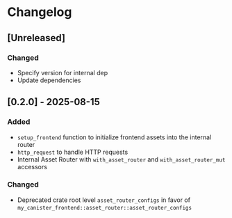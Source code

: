 # Changelog

## [Unreleased]

### Changed

- Specify version for internal dep
- Update dependencies

## [0.2.0] - 2025-08-15

### Added

- `setup_frontend` function to initialize frontend assets into the internal router
- `http_request` to handle HTTP requests
- Internal Asset Router with `with_asset_router` and `with_asset_router_mut` accessors

### Changed

- Deprecated crate root level `asset_router_configs` in favor of `my_canister_frontend::asset_router::asset_router_configs`
